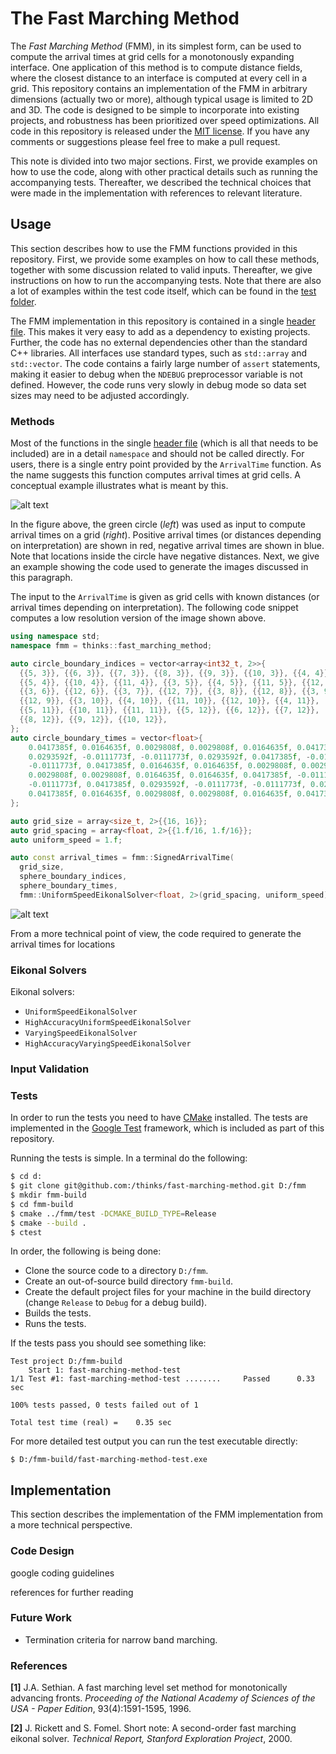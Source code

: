 # The Fast Marching Method
The *Fast Marching Method* (FMM), in its simplest form, can be used to compute the arrival times at grid cells for a monotonously expanding interface. One application of this method is to compute distance fields, where the closest distance to an interface is computed at every cell in a grid. This repository contains an implementation of the FMM in arbitrary dimensions (actually two or more), although typical usage is limited to 2D and 3D. The code is designed to be simple to incorporate into existing projects, and robustness has been prioritized over speed optimizations. All code in this repository is released under the [MIT license](https://en.wikipedia.org/wiki/MIT_License). If you have any comments or suggestions please feel free to make a pull request.

This note is divided into two major sections. First, we provide examples on how to use the code, along with other practical details such as running the accompanying tests. Thereafter, we described the technical choices that were made in the implementation with references to relevant literature.

## Usage
This section describes how to use the FMM functions provided in this repository. First, we provide some examples on how to call these methods, together with some discussion related to valid inputs. Thereafter, we give instructions on how to run the accompanying tests. Note that there are also a lot of examples within the test code itself, which can be found in the [test folder](https://github.com/thinks/fast-marching-method/tree/master/test). 

The FMM implementation in this repository is contained in a single [header file](https://github.com/thinks/fast-marching-method/blob/master/include/thinks/fast_marching_method/fast_marching_method.hpp). This makes it very easy to add as a dependency to existing projects. Further, the code has no external dependencies other than the standard C++ libraries. All interfaces use standard types, such as `std::array` and `std::vector`. The code contains a fairly large number of `assert` statements, making it easier to debug when the `NDEBUG` preprocessor variable is not defined. However, the code runs very slowly in debug mode so data set sizes may need to be adjusted accordingly.

### Methods
Most of the functions in the single [header file](https://github.com/thinks/fast-marching-method/blob/master/include/thinks/fast_marching_method/fast_marching_method.hpp) (which is all that needs to be included) are in a detail `namespace` and should not be called directly. For users, there is a single entry point provided by the `ArrivalTime` function. As the name suggests this function computes arrival times at grid cells. A conceptual example illustrates what is meant by this.

![alt text](https://github.com/thinks/fast-marching-method/blob/master/img/input_figure.png "Conceptual example")

In the figure above, the green circle (_left_) was used as input to compute arrival times on a grid (_right_). Positive arrival times (or distances depending on interpretation) are shown in red, negative arrival times are shown in blue. Note that locations inside the circle have negative distances. Next, we give an example showing the code used to generate the images discussed in this paragraph.

The input to the `ArrivalTime` is given as grid cells with known distances (or arrival times depending on interpretation). The following code snippet computes a low resolution version of the image shown above.

```cpp
using namespace std;
namespace fmm = thinks::fast_marching_method;

auto circle_boundary_indices = vector<array<int32_t, 2>>{
  {{5, 3}}, {{6, 3}}, {{7, 3}}, {{8, 3}}, {{9, 3}}, {{10, 3}}, {{4, 4}},
  {{5, 4}}, {{10, 4}}, {{11, 4}}, {{3, 5}}, {{4, 5}}, {{11, 5}}, {{12, 5}},
  {{3, 6}}, {{12, 6}}, {{3, 7}}, {{12, 7}}, {{3, 8}}, {{12, 8}}, {{3, 9}},
  {{12, 9}}, {{3, 10}}, {{4, 10}}, {{11, 10}}, {{12, 10}}, {{4, 11}},
  {{5, 11}}, {{10, 11}}, {{11, 11}}, {{5, 12}}, {{6, 12}}, {{7, 12}},
  {{8, 12}}, {{9, 12}}, {{10, 12}},
};
auto circle_boundary_times = vector<float>{
    0.0417385f, 0.0164635f, 0.0029808f, 0.0029808f, 0.0164635f, 0.0417385f,
    0.0293592f, -0.0111773f, -0.0111773f, 0.0293592f, 0.0417385f, -0.0111773f,
    -0.0111773f, 0.0417385f, 0.0164635f, 0.0164635f, 0.0029808f, 0.0029808f,
    0.0029808f, 0.0029808f, 0.0164635f, 0.0164635f, 0.0417385f, -0.0111773f,
    -0.0111773f, 0.0417385f, 0.0293592f, -0.0111773f, -0.0111773f, 0.0293592f,
    0.0417385f, 0.0164635f, 0.0029808f, 0.0029808f, 0.0164635f, 0.0417385f
};

auto grid_size = array<size_t, 2>{{16, 16}};
auto grid_spacing = array<float, 2>{{1.f/16, 1.f/16}};
auto uniform_speed = 1.f;

auto const arrival_times = fmm::SignedArrivalTime(
  grid_size,
  sphere_boundary_indices,
  sphere_boundary_times,
  fmm::UniformSpeedEikonalSolver<float, 2>(grid_spacing, uniform_speed));
```

![alt text](https://github.com/thinks/fast-marching-method/blob/master/img/input_values.png "Code example")


From a more technical point of view, the code required to generate the arrival times for locations 

### Eikonal Solvers
Eikonal solvers:
* `UniformSpeedEikonalSolver`
* `HighAccuracyUniformSpeedEikonalSolver`
* `VaryingSpeedEikonalSolver`
* `HighAccuracyVaryingSpeedEikonalSolver`


### Input Validation


### Tests
In order to run the tests you need to have [CMake](https://cmake.org/) installed. The tests are implemented in the [Google Test](https://github.com/google/googletest) framework, which is included as part of this repository. 

Running the tests is simple. In a terminal do the following:

```bash
$ cd d:
$ git clone git@github.com:/thinks/fast-marching-method.git D:/fmm
$ mkdir fmm-build
$ cd fmm-build
$ cmake ../fmm/test -DCMAKE_BUILD_TYPE=Release
$ cmake --build . 
$ ctest
```

In order, the following is being done:
* Clone the source code to a directory `D:/fmm`.
* Create an out-of-source build directory `fmm-build`.
* Create the default project files for your machine in the build directory (change `Release` to `Debug` for a debug build).
* Builds the tests.
* Runs the tests. 

If the tests pass you should see something like:

```
Test project D:/fmm-build
    Start 1: fast-marching-method-test
1/1 Test #1: fast-marching-method-test ........     Passed      0.33 sec

100% tests passed, 0 tests failed out of 1

Total test time (real) =    0.35 sec

```

For more detailed test output you can run the test executable directly:

```
$ D:/fmm-build/fast-marching-method-test.exe
```

## Implementation
This section describes the implementation of the FMM implementation from a more technical perspective. 

### Code Design




google coding guidelines

references for further reading

### Future Work
* Termination criteria for narrow band marching.



### References
**[1]** J.A. Sethian. A fast marching level set method for monotonically advancing fronts. *Proceeding of the National Academy of Sciences of the USA - Paper Edition*, 93(4):1591-1595, 1996.

**[2]** J. Rickett and S. Fomel. Short note: A second-order fast marching eikonal solver. *Technical Report, Stanford Exploration Project*, 2000.
















